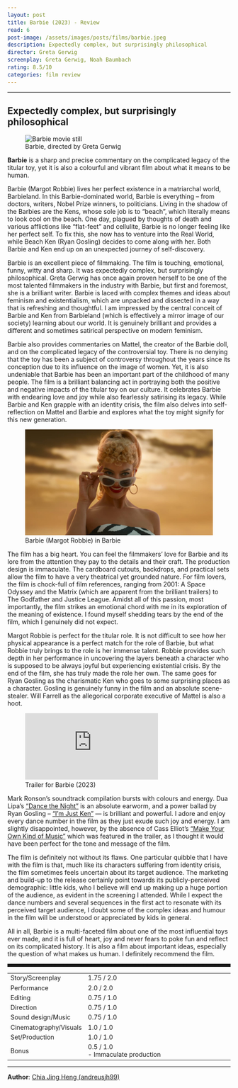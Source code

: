 ```yaml
---
layout: post
title: Barbie (2023) - Review
read: 6
post-image: /assets/images/posts/films/barbie.jpeg
description: Expectedly complex, but surprisingly philosophical
director: Greta Gerwig
screenplay: Greta Gerwig, Noah Baumbach
rating: 8.5/10
categories: film review
---
```


---

## Expectedly complex, but surprisingly philosophical

<figure class="film">
  <img src="/assets/images/posts/films/barbie.jpeg" alt="Barbie movie still">
  <figcaption><i class="fa-solid fa-film"></i> Barbie, directed by Greta Gerwig</figcaption>
</figure>

**Barbie** is a sharp and precise commentary on the complicated legacy of the titular toy, yet it is also a colourful and vibrant film about what it means to be human.

Barbie (Margot Robbie) lives her perfect existence in a matriarchal world, Barbieland. In this Barbie-dominated world, Barbie is everything – from doctors, writers, Nobel Prize winners, to politicians. Living in the shadow of the Barbies are the Kens, whose sole job is to “beach”, which literally means to look cool on the beach. One day, plagued by thoughts of death and various afflictions like “flat-feet” and cellulite, Barbie is no longer feeling like her perfect self. To fix this, she now has to venture into the Real World, while Beach Ken (Ryan Gosling) decides to come along with her. Both Barbie and Ken end up on an unexpected journey of self-discovery.

Barbie is an excellent piece of filmmaking. The film is touching, emotional, funny, witty and sharp. It was expectedly complex, but surprisingly philosophical. Greta Gerwig has once again proven herself to be one of the most talented filmmakers in the industry with Barbie, but first and foremost, she is a brilliant writer. Barbie is laced with complex themes and ideas about feminism and existentialism, which are unpacked and dissected in a way that is refreshing and thoughtful. I am impressed by the central conceit of Barbie and Ken from Barbieland (which is effectively a mirror image of our society) learning about our world. It is genuinely brilliant and provides a different and sometimes satirical perspective on modern feminism.

Barbie also provides commentaries on Mattel, the creator of the Barbie doll, and on the complicated legacy of the controversial toy. There is no denying that the toy has been a subject of controversy throughout the years since its conception due to its influence on the image of women. Yet, it is also undeniable that Barbie has been an important part of the childhood of many people. The film is a brilliant balancing act in portraying both the positive and negative impacts of the titular toy on our culture. It celebrates Barbie with endearing love and joy while also fearlessly satirising its legacy. While Barbie and Ken grapple with an identity crisis, the film also delves into self-reflection on Mattel and Barbie and explores what the toy might signify for this new generation.

<figure class="film">
  <img src="/assets/images/posts/films/barbie_2.jpg" alt="Barbie movie still">
  <figcaption><i class="fa-solid fa-film"></i> Barbie (Margot Robbie) in Barbie</figcaption>
</figure>

The film has a big heart. You can feel the filmmakers’ love for Barbie and its lore from the attention they pay to the details and their craft. The production design is immaculate. The cardboard cutouts, backdrops, and practical sets allow the film to have a very theatrical yet grounded nature. For film lovers, the film is chock-full of film references, ranging from 2001: A Space Odyssey and the Matrix (which are apparent from the brilliant trailers) to The Godfather and Justice League. Amidst all of this passion, most importantly, the film strikes an emotional chord with me in its exploration of the meaning of existence. I found myself shedding tears by the end of the film, which I genuinely did not expect.

Margot Robbie is perfect for the titular role. It is not difficult to see how her physical appearance is a perfect match for the role of Barbie, but what Robbie truly brings to the role is her immense talent. Robbie provides such depth in her performance in uncovering the layers beneath a character who is supposed to be always joyful but experiencing existential crisis. By the end of the film, she has truly made the role her own. The same goes for Ryan Gosling as the charismatic Ken who goes to some surprising places as a character. Gosling is genuinely funny in the film and an absolute scene-stealer. Will Farrell as the allegorical corporate executive of Mattel is also a hoot.

<div class="film-trailer">
<figure>
  <iframe src="https://www.youtube.com/embed/pBk4NYhWNMM" title="YouTube video player" frameborder="0" allow="accelerometer; autoplay; clipboard-write; encrypted-media; gyroscope; picture-in-picture; web-share" allowfullscreen></iframe>
  <figcaption><i class="fa-brands fa-youtube"></i> Trailer for Barbie (2023)</figcaption>
</figure>
</div>

Mark Ronson’s soundtrack compilation bursts with colours and energy. Dua Lipa’s <a href="https://open.spotify.com/track/1vYXt7VSjH9JIM5oRRo7vA?si=304afce6f8434317" target="_blank">“Dance the Night”</a> is an absolute earworm, and a power ballad by Ryan Gosling – <a href="https://open.spotify.com/track/3zXIvb4nZ3cTdT8CsbTy3U?si=38e683cdbdb4418e" target="_blank">“I’m Just Ken”</a> — is brilliant and powerful. I adore and enjoy every dance number in the film as they just exude such joy and energy. I am slightly disappointed, however, by the absence of Cass Elliot’s <a href="https://open.spotify.com/track/6H3Wa6hWR9DRMzMSd4pZkT?si=93912cfe350f49f9" target="_blank">“Make Your Own Kind of Music”</a> which was featured in the trailer, as I thought it would have been perfect for the tone and message of the film.

The film is definitely not without its flaws. One particular quibble that I have with the film is that, much like its characters suffering from identity crisis, the film sometimes feels uncertain about its target audience. The marketing and build-up to the release certainly point towards its publicly-perceived demographic: little kids, who I believe will end up making up a huge portion of the audience, as evident in the screening I attended. While I expect the dance numbers and several sequences in the first act to resonate with its perceived target audience, I doubt some of the complex ideas and humour in the film will be understood or appreciated by kids in general.

All in all, Barbie is a multi-faceted film about one of the most influential toys ever made, and it is full of heart, joy and never fears to poke fun and reflect on its complicated history. It is also a film about important ideas, especially the question of what makes us human. I definitely recommend the film.

<hr style="border-style: dashed">

<table class="table table-sm table-striped table-hover">
  <colgroup>
    <col style="width: 30%;">
    <col style="width: 70%;">
  </colgroup>

  <tbody>
    <tr>
      <td>Story/Screenplay</td>
      <td>1.75 / 2.0</td>
    </tr>
    <tr>
      <td>Performance</td>
      <td>2.0 / 2.0</td>
    </tr>
    <tr>
      <td>Editing</td>
      <td>0.75 / 1.0</td>
    </tr>
    <tr>
      <td>Direction</td>
      <td>0.75 / 1.0</td>
    </tr>
    <tr>
      <td>Sound design/Music</td>
      <td>0.75 / 1.0</td>
    </tr>
    <tr>
      <td>Cinematography/Visuals</td>
      <td>1.0 / 1.0</td>
    </tr>
    <tr>
      <td>Set/Production</td>
      <td>1.0 / 1.0</td>
    </tr>
    <tr>
      <td>Bonus</td>
      <td>0.5 / 1.0<br/>- Immaculate production</td>
    </tr>
  </tbody>
</table>

---

**Author**: <a href="https://github.com/andreusjh99" target="_blank">Chia Jing Heng (andreusjh99)</a>